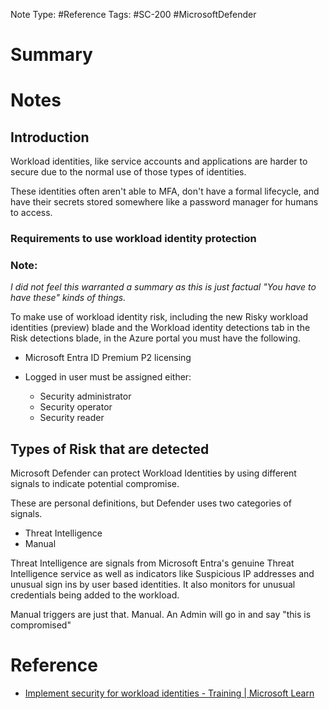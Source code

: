 Note Type: #Reference
Tags: #SC-200 #MicrosoftDefender 
# Summary

# Notes

## Introduction 

Workload identities, like service accounts and applications are harder to secure due to the normal use of those types of identities. 

These identities often aren't able to MFA, don't have a formal lifecycle, and have their secrets stored somewhere like a password manager for humans to access. 

### Requirements to use workload identity protection

### Note:
*I did not feel this warranted a summary as this is just factual "You have to have these" kinds of things.*

To make use of workload identity risk, including the new Risky workload identities (preview) blade and the Workload identity detections tab in the Risk detections blade, in the Azure portal you must have the following.

- Microsoft Entra ID Premium P2 licensing
    
- Logged in user must be assigned either:
    
    - Security administrator
    - Security operator
    - Security reader
## Types of Risk that are detected

Microsoft Defender can protect Workload Identities by using different signals to indicate potential compromise. 

These are personal definitions, but Defender uses two categories of signals. 
- Threat Intelligence
- Manual

Threat Intelligence are signals from Microsoft Entra's genuine Threat Intelligence service as well as indicators like Suspicious IP addresses and unusual sign ins by user based identities. It also monitors for unusual credentials being added to the workload. 

Manual triggers are just that. Manual. An Admin will go in and say "this is compromised"


# Reference
- [Implement security for workload identities - Training | Microsoft Learn](https://learn.microsoft.com/en-us/training/modules/manage-azure-active-directory-identity-protection/7-implement-security-workload-identities)